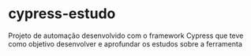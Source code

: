 # cypress-estudo
Projeto de automação desenvolvido com o framework Cypress que teve como objetivo desenvolver e aprofundar os estudos sobre a ferramenta
